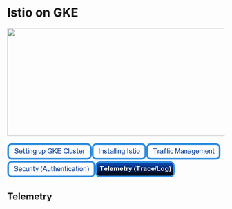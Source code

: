 # Istio on GKE

<img src="https://cdn-images-1.medium.com/max/2000/1*Z_-ulLqHoVA2jOVIEU3G5Q.png" height="250" width="1000"/>

[![Setting Up GKE Cluster](https://github.com/nikitsrj/gdg-istio/blob/master/readme/setupgke.png)](./agenda.md)[![Installing Istio](https://github.com/nikitsrj/gdg-istio/blob/master/readme/istioinstall.png)](./istio.md)[![Traffic Management](https://github.com/nikitsrj/gdg-istio/blob/master/readme/traffic.png)](./traffic.md)[![Security Authentication](https://github.com/nikitsrj/gdg-istio/blob/master/readme/authentication.png)](./security.md)[![Telemetry](https://github.com/nikitsrj/gdg-istio/blob/master/readme/enabletelemetry.png)](./telemetry.md)

## Telemetry
